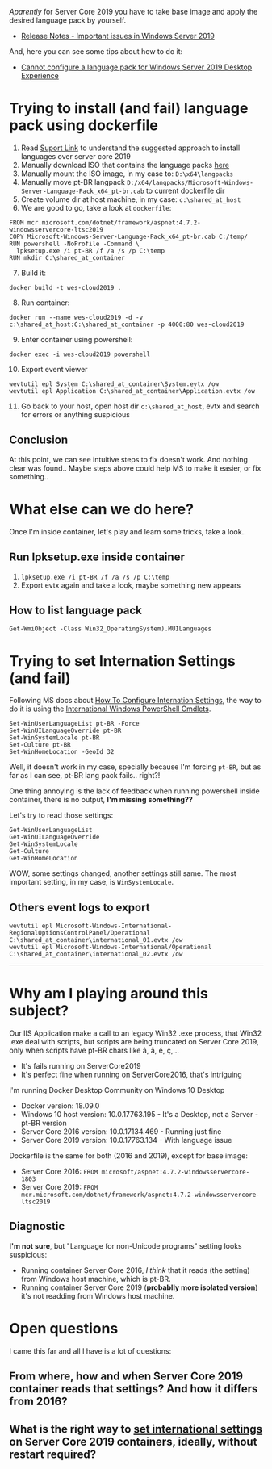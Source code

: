 _Aparently_ for Server Core 2019 you have to take base image and apply the desired language pack by yourself.
- [Release Notes - Important issues in Windows Server 2019](https://docs.microsoft.com/pt-br/windows-server/get-started-19/rel-notes-19)

And, here you can see some tips about how to do it:
- [Cannot configure a language pack for Windows Server 2019 Desktop Experience](https://support.microsoft.com/en-us/help/4466511/cannot-configure-language-pack-for-windows-server-2019)

# Trying to install (and fail) language pack using dockerfile
1. Read [Suport Link](https://support.microsoft.com/en-us/help/4466511/cannot-configure-language-pack-for-windows-server-2019) to understand the suggested approach to install languages over server core 2019
2. Manually download ISO that contains the language packs [here](https://software-download.microsoft.com/download/pr/17763.1.180914-1434.rs5_release_SERVERLANGPACKDVD_OEM_MULTI.iso)
3. Manually mount the ISO image, in my case to: `D:\x64\langpacks`
4. Manually move pt-BR langpack `D:/x64/langpacks/Microsoft-Windows-Server-Language-Pack_x64_pt-br.cab` to current dockerfile dir
5. Create volume dir at host machine, in my case: `c:\shared_at_host`
6. We are good to go, take a look at `dockerfile`:
```
FROM mcr.microsoft.com/dotnet/framework/aspnet:4.7.2-windowsservercore-ltsc2019
COPY Microsoft-Windows-Server-Language-Pack_x64_pt-br.cab C:/temp/
RUN powershell -NoProfile -Command \
  lpksetup.exe /i pt-BR /f /a /s /p C:\temp
RUN mkdir C:\shared_at_container
```
7. Build it: 
```
docker build -t wes-cloud2019 .
```
8. Run container: 
```
docker run --name wes-cloud2019 -d -v c:\shared_at_host:C:\shared_at_container -p 4000:80 wes-cloud2019
```
9. Enter container using powershell:
```
docker exec -i wes-cloud2019 powershell
```
10. Export event viewer
```
wevtutil epl System C:\shared_at_container\System.evtx /ow
wevtutil epl Application C:\shared_at_container\Application.evtx /ow
```
11. Go back to your host, open host dir `c:\shared_at_host`, evtx and search for errors or anything suspicious

## Conclusion
At this point, we can see intuitive steps to fix doesn't work. And nothing clear was found.. Maybe steps above could help MS to make it easier, or fix something..

# What else can we do here?
Once I'm inside container, let's play and learn some tricks, take a look..

## Run lpksetup.exe inside container
1. `lpksetup.exe /i pt-BR /f /a /s /p C:\temp`
2. Export evtx again and take a look, maybe something new appears

## How to list language pack
`Get-WmiObject -Class Win32_OperatingSystem).MUILanguages`


# Trying to set Internation Settings (and fail)
Following MS docs about [How To Configure Internation Settings](https://docs.microsoft.com/en-us/windows-hardware/manufacture/desktop/configure-international-settings-in-windows), the way to do it is using the [International Windows PowerShell Cmdlets](https://docs.microsoft.com/pt-br/powershell/module/internationalcmdlets/?view=winserver2012-ps).
```
Set-WinUserLanguageList pt-BR -Force
Set-WinUILanguageOverride pt-BR
Set-WinSystemLocale pt-BR
Set-Culture pt-BR
Set-WinHomeLocation -GeoId 32
```
Well, it doesn't work in my case, specially because I'm forcing `pt-BR`, but as far as I can see, pt-BR lang pack fails.. right?!

One thing annoying is the lack of feedback when running powershell inside container, there is no output, **I'm missing something??**

Let's try to read those settings:
```
Get-WinUserLanguageList
Get-WinUILanguageOverride
Get-WinSystemLocale
Get-Culture
Get-WinHomeLocation
```
WOW, some settings changed, another settings still same. The most important setting, in my case, is `WinSystemLocale`.

## Others event logs to export
```
wevtutil epl Microsoft-Windows-International-RegionalOptionsControlPanel/Operational C:\shared_at_container\international_01.evtx /ow
wevtutil epl Microsoft-Windows-International/Operational C:\shared_at_container\international_02.evtx /ow
```

___
# Why am I playing around this subject?
Our IIS Application make a call to an legacy Win32 .exe process, that Win32 .exe deal with scripts, but scripts are being truncated on Server Core 2019, only when scripts have pt-BR chars like â, ã, é, ç,...
- It's fails running on ServerCore2019
- It's perfect fine when running on ServerCore2016, that's intriguing

I'm running Docker Desktop Community on Windows 10 Desktop
- Docker version: 18.09.0
- Windows 10 host version: 10.0.17763.195 - It's a Desktop, not a Server - pt-BR version
- Server Core 2016 version: 10.0.17134.469 - Running just fine
- Server Core 2019 version: 10.0.17763.134 - With language issue

Dockerfile is the same for both (2016 and 2019), except for base image:
- Server Core 2016:	`FROM microsoft/aspnet:4.7.2-windowsservercore-1803`
- Server Core 2019: `FROM mcr.microsoft.com/dotnet/framework/aspnet:4.7.2-windowsservercore-ltsc2019`

## Diagnostic
**I'm not sure**, but "Language for non-Unicode programs" setting looks suspicious:
- Running container Server Core 2016, _I think_ that it reads (the setting) from Windows host machine, which is pt-BR.
- Running container Server Core 2019 (**probablly more isolated version**) it's not readding from Windows host machine.


# Open questions
I came this far and all I have is a lot of questions:
## From where, how and when Server Core 2019 container reads that settings? And how it differs from 2016?
## What is the right way to [set international settings](https://docs.microsoft.com/en-us/windows-hardware/manufacture/desktop/configure-international-settings-in-windows) on Server Core 2019 containers, ideally, without restart required?
